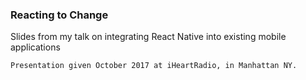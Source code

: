 ### Reacting to Change

Slides from my talk on integrating React Native into existing mobile applications


```
Presentation given October 2017 at iHeartRadio, in Manhattan NY.
```
